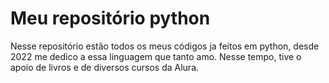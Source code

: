 
# Meu repositório python

<p> Nesse repositório estão todos os meus códigos ja feitos em python, desde 2022 me dedico a essa linguagem que tanto amo. Nesse tempo, tive o apoio de livros e de diversos cursos da Alura.</p>


